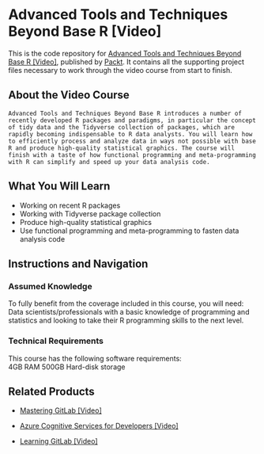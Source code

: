 # Advanced Tools and Techniques Beyond Base R [Video]
This is the code repository for [Advanced Tools and Techniques Beyond Base R [Video]](https://www.packtpub.com/application-development/advanced-tools-and-techniques-beyond-base-r-video?utm_source=github&utm_medium=repository&utm_campaign=9781788477871), published by [Packt](https://www.packtpub.com/?utm_source=github). It contains all the supporting project files necessary to work through the video course from start to finish.
## About the Video Course
	Advanced Tools and Techniques Beyond Base R introduces a number of recently developed R packages and paradigms, in particular the concept of tidy data and the Tidyverse collection of packages, which are rapidly becoming indispensable to R data analysts. You will learn how to efficiently process and analyze data in ways not possible with base R and produce high-quality statistical graphics. The course will finish with a taste of how functional programming and meta-programming with R can simplify and speed up your data analysis code.

<H2>What You Will Learn</H2>
<DIV class=book-info-will-learn-text>
<UL>
<LI>Working on recent R packages 
<LI>Working with Tidyverse package collection 
<LI>Produce high-quality statistical graphics 
<LI>Use functional programming and meta-programming to fasten data analysis code </LI></UL></DIV>

## Instructions and Navigation
### Assumed Knowledge
To fully benefit from the coverage included in this course, you will need:<br/>
Data scientists/professionals with a basic knowledge of programming and statistics and looking to take their R programming skills to the next level.
### Technical Requirements
This course has the following software requirements:<br/>
4GB RAM
500GB Hard-disk storage


## Related Products
* [Mastering GitLab [Video]](https://www.packtpub.com/networking-and-servers/mastering-gitlab-video?utm_source=github&utm_medium=repository&utm_campaign=9781789537642)

* [Azure Cognitive Services for Developers [Video]](https://www.packtpub.com/application-development/azure-cognitive-services-developers-video?utm_source=github&utm_medium=repository&utm_campaign=9781838552565)

* [Learning GitLab [Video]](https://www.packtpub.com/application-development/learning-gitlab-video?utm_source=github&utm_medium=repository&utm_campaign=9781789809169)

